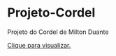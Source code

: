 # Projeto-Cordel
Projeto do Cordel de Milton Duante

<a href="https://valfreitas.github.io/Projeto-Cordel/">Clique para visualizar.</a>
